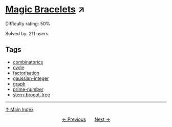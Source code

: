 # [Magic Bracelets](https://projecteuler.net/problem=846) ↗️

Difficulty rating: 50%

Solved by: 211 users
## Tags

- [combinatorics](../tags/combinatorics.md)
- [cycle](../tags/cycle.md)
- [factorisation](../tags/factorisation.md)
- [gaussian-integer](../tags/gaussian-integer.md)
- [graph](../tags/graph.md)
- [prime-number](../tags/prime-number.md)
- [stern-brocot-tree](../tags/stern-brocot-tree.md)



---

[↑ Main Index](../README.md)


<div align=center><a href='845.md'>← Previous</a> &nbsp;&nbsp; &nbsp;&nbsp;  <a href='847.md'>Next →</a></div>
